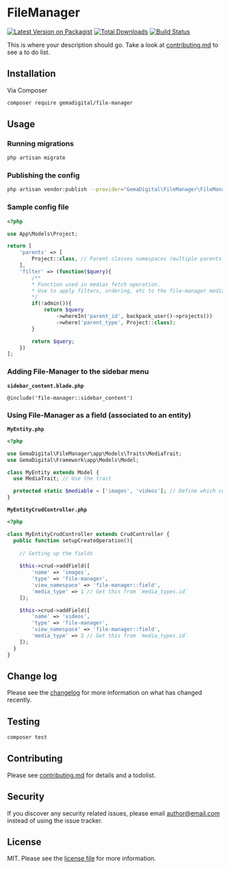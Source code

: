 # FileManager

[![Latest Version on Packagist][ico-version]][link-packagist]
[![Total Downloads][ico-downloads]][link-downloads]
[![Build Status][ico-travis]][link-travis]

This is where your description should go. Take a look at [contributing.md](contributing.md) to see a to do list.

## Installation

Via Composer

``` bash
composer require gemadigital/file-manager
```

## Usage

### Running migrations

``` bash
php artisan migrate
```

### Publishing the config

``` bash
php artisan vendor:publish --provider="GemaDigital\FileManager\FileManagerServiceProvider"
```

### Sample config file

``` php
<?php

use App\Models\Project;

return [
    'parents' => [
        Project::class, // Parent classes namespaces (multiple parents supported)
    ],
    'filter' => (function($query){
        /**
        * Function used in medias fetch operation.
        * Use to apply filters, ordering, etc to the file-manager medias listing
        */
        if(!admin()){
            return $query
                ->whereIn('parent_id', backpack_user()->projects())
                ->where('parent_type', Project::class);
        }

        return $query;
    })
];
```

### Adding File-Manager to the sidebar menu
**`sidebar_content.blade.php`**
``` blade
@include('file-manager::sidebar_content')
```

### Using File-Manager as a field (associated to an entity)
**`MyEntity.php`**
``` php
<?php

use GemaDigital\FileManager\app\Models\Traits\MediaTrait;
use GemaDigital\Framework\app\Models\Model;

class MyEntity extends Model {
  use MediaTrait; // Use the trait

  protected static $mediable = ['images', 'videos']; // Define which columns will have medias
}
```

**`MyEntityCrudController.php`**
``` php
<?php

class MyEntityCrudController extends CrudController {
  public function setupCreateOperation(){
  
    // Setting up the fields
    
    $this->crud->addField([
        'name' => 'images',
        'type' => 'file-manager',
        'view_namespace' => 'file-manager::field',
        'media_type' => 1 // Get this from `media_types.id`
    ]);

    $this->crud->addField([
        'name' => 'videos',
        'type' => 'file-manager',
        'view_namespace' => 'file-manager::field',
        'media_type' => 2 // Get this from `media_types.id`
    ]);
  }
}
```

## Change log

Please see the [changelog](changelog.md) for more information on what has changed recently.

## Testing

``` bash
composer test
```

## Contributing

Please see [contributing.md](contributing.md) for details and a todolist.

## Security

If you discover any security related issues, please email author@email.com instead of using the issue tracker.

## License

MIT. Please see the [license file](license.md) for more information.

[ico-version]: https://img.shields.io/packagist/v/gemadigital/file-manager.svg?style=flat-square
[ico-downloads]: https://img.shields.io/packagist/dt/gemadigital/file-manager.svg?style=flat-square
[ico-travis]: https://img.shields.io/travis/gemadigital/file-manager/master.svg?style=flat-square

[link-packagist]: https://packagist.org/packages/gemadigital/file-manager
[link-downloads]: https://packagist.org/packages/gemadigital/file-manager
[link-travis]: https://travis-ci.org/gemadigital/file-manager
